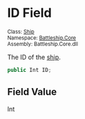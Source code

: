 # ID Field

<sub>Class: [Ship](../Ship.md)  
Namespace: [Battleship.Core](../../Battleship.Core.md)  
Assembly: Battleship.Core.dll</sub>

The ID of the [ship](../Ship.md).

```cs
public Int ID;
```

## Field Value

Int
